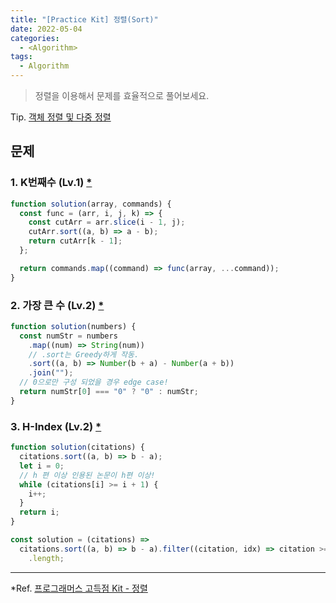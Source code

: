 ```yaml
---
title: "[Practice Kit] 정렬(Sort)"
date: 2022-05-04
categories:
  - <Algorithm>
tags:
  - Algorithm
---
```


> 정렬을 이용해서 문제를 효율적으로 풀어보세요.

Tip. [객체 정렬 및 다중 정렬](https://yuchanjeong.github.io/posts/algorithm/practice-kit/hash/#sort)

## 문제

### 1. K번째수 (Lv.1) [\*](https://programmers.co.kr/learn/courses/30/lessons/42748)

```js
function solution(array, commands) {
  const func = (arr, i, j, k) => {
    const cutArr = arr.slice(i - 1, j);
    cutArr.sort((a, b) => a - b);
    return cutArr[k - 1];
  };

  return commands.map((command) => func(array, ...command));
}
```

### 2. 가장 큰 수 (Lv.2) [\*](https://programmers.co.kr/learn/courses/30/lessons/42746)

```js
function solution(numbers) {
  const numStr = numbers
    .map((num) => String(num))
    // .sort는 Greedy하게 작동.
    .sort((a, b) => Number(b + a) - Number(a + b))
    .join("");
  // 0으로만 구성 되었을 경우 edge case!
  return numStr[0] === "0" ? "0" : numStr;
}
```

### 3. H-Index (Lv.2) [\*](https://programmers.co.kr/learn/courses/30/lessons/42747?language=javascript)

```js
function solution(citations) {
  citations.sort((a, b) => b - a);
  let i = 0;
  // h 편 이상 인용된 논문이 h편 이상!
  while (citations[i] >= i + 1) {
    i++;
  }
  return i;
}
```

```js
const solution = (citations) =>
  citations.sort((a, b) => b - a).filter((citation, idx) => citation >= idx + 1)
    .length;
```

---

\*Ref. [프로그래머스 고득점 Kit - 정렬](https://programmers.co.kr/learn/courses/30/parts/12198)
